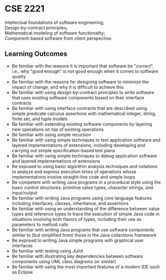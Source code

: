 # CSE 2221
Intellectual foundations of software engineering;\
Design-by-contract principles;\
Mathematical modeling of software functionality;\
Component-based software from client perspective.

## Learning Outcomes
- Be familiar with the reasons it is important that software be "correct", i.e., why "good enough" is not good enough when it comes to software quality
- Be familiar with the reasons for designing software to minimize the impact of change, and why it is difficult to achieve this
- Be familiar with using design-by-contract principles to write software that uses existing software components based on their interface contracts
- Be familiar with using interface contracts that are described using simple predicate calculus assertions with mathematical integer, string, finite set, and tuple models
- Be familiar with extending existing software components by layering new operations on top of existing operations
- Be familiar with using simple recursion
- Be familiar with using simple techniques to test application software and layered implementations of extensions, including developing and carrying out simple specification-based test plans
- Be familiar with using simple techniques to debug application software and layered implementations of extensions
- Be exposed to using basic algorithm analysis techniques and notations to analyze and express execution times of operations whose implementations involve straight-line code and simple loops
- Be competent with writing Java programs in a procedural style using the basic control structures, primitive value types, character strings, and input/output
- Be familiar with writing Java programs using core language features including interfaces, classes, inheritance, and assertions
- Be familiar with using an understanding of the difference between value types and reference types to trace the execution of simple Java code in situations involving both flavors of types, including their use as parameters to method calls
- Be familiar with writing Java programs that use software components similar to (but simplified from) those in the Java collections framework
- Be exposed to writing Java simple programs with graphical user interfaces
- Be familiar with testing using JUnit
- Be familiar with illustrating key dependencies between software components using UML class diagrams (or similar)
- Be familiar with using the most important features of a modern IDE such as Eclipse
